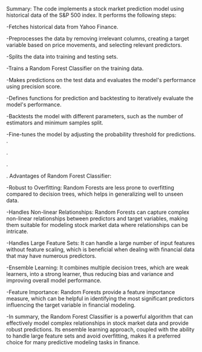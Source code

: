 Summary:
The code implements a stock market prediction model using historical data of the S&P 500 index. It performs the following steps:

-Fetches historical data from Yahoo Finance.

-Preprocesses the data by removing irrelevant columns, creating a target variable based on price movements, and selecting relevant predictors.

-Splits the data into training and testing sets.

-Trains a Random Forest Classifier on the training data.

-Makes predictions on the test data and evaluates the model's performance using precision score.

-Defines functions for prediction and backtesting to iteratively evaluate the model's performance.

-Backtests the model with different parameters, such as the number of estimators and minimum samples split.

-Fine-tunes the model by adjusting the probability threshold for predictions.
.

.

.

.
Advantages of Random Forest Classifier:

-Robust to Overfitting: Random Forests are less prone to overfitting compared to decision trees, which helps in generalizing well to unseen data.

-Handles Non-linear Relationships: Random Forests can capture complex non-linear relationships between predictors and target variables, making them suitable for modeling stock market data where relationships can be intricate.

-Handles Large Feature Sets: It can handle a large number of input features without feature scaling, which is beneficial when dealing with financial data that may have numerous predictors.

-Ensemble Learning: It combines multiple decision trees, which are weak learners, into a strong learner, thus reducing bias and variance and improving overall model performance.

-Feature Importance: Random Forests provide a feature importance measure, which can be helpful in identifying the most significant predictors influencing the target variable in financial modeling.

-In summary, the Random Forest Classifier is a powerful algorithm that can effectively model complex relationships in stock market data and provide robust predictions. Its ensemble learning approach, coupled with the ability to handle large feature sets and avoid overfitting, makes it a preferred choice for many predictive modeling tasks in finance.




